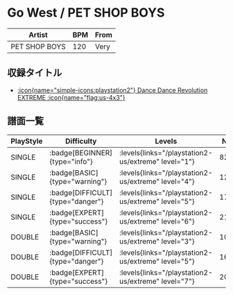 # Go West / PET SHOP BOYS

|Artist|BPM|From|
|------|---|----|
|PET SHOP BOYS|120|Very|

## 収録タイトル

- [:icon{name="simple-icons:playstation2"} Dance Dance Revolution EXTREME :icon{name="flag:us-4x3"}](/playstation2-us/extreme)

## 譜面一覧

|PlayStyle|Difficulty|Levels|Notes|Movie|
|---------|----------|------|-----|-----|
|SINGLE| :badge[BEGINNER]{type="info"}| :levels{links="/playstation2-us/extreme" level="1"}|82/0||
|SINGLE| :badge[BASIC]{type="warning"}| :levels{links="/playstation2-us/extreme" level="4"}|129/8||
|SINGLE| :badge[DIFFICULT]{type="danger"}| :levels{links="/playstation2-us/extreme" level="5"}|177/6||
|SINGLE| :badge[EXPERT]{type="success"}| :levels{links="/playstation2-us/extreme" level="6"}|211/13||
|DOUBLE| :badge[BASIC]{type="warning"}| :levels{links="/playstation2-us/extreme" level="3"}|102/16||
|DOUBLE| :badge[DIFFICULT]{type="danger"}| :levels{links="/playstation2-us/extreme" level="5"}|162/14||
|DOUBLE| :badge[EXPERT]{type="success"}| :levels{links="/playstation2-us/extreme" level="7"}|207/36||
